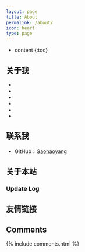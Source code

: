 ```yaml
---
layout: page
title: About
permalink: /about/
icon: heart
type: page
---
```


* content
{:toc}

## 关于我




*
* 
* 
* 
* 
* 

## 联系我

* GitHub：[Gaohaoyang](https://github.com/stevens515)

## 关于本站

### Update Log



## 友情链接

## Comments

{% include comments.html %}
